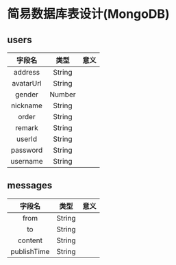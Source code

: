 # 简易数据库表设计(MongoDB)

## users

|  字段名        |  类型           | 意义           |
|  :--------:   |  :--------:     | :--------:     |
|  address      |  String         |                |
|  avatarUrl    |  String         |                |
|  gender       |  Number         |                |
|  nickname     |  String         |                |
|  order        |  String         |                |
|  remark       |  String         |                |
|  userId       |  String         |                |
|  password     |  String         |                |
|  username     |  String         |                |

## messages

|  字段名        |  类型           | 意义           |
|  :--------:   |  :--------:     | :--------:     |
|  from         |  String         |                |
|  to           |  String         |                |
|  content      |  String         |                |
|  publishTime  |  String         |                |